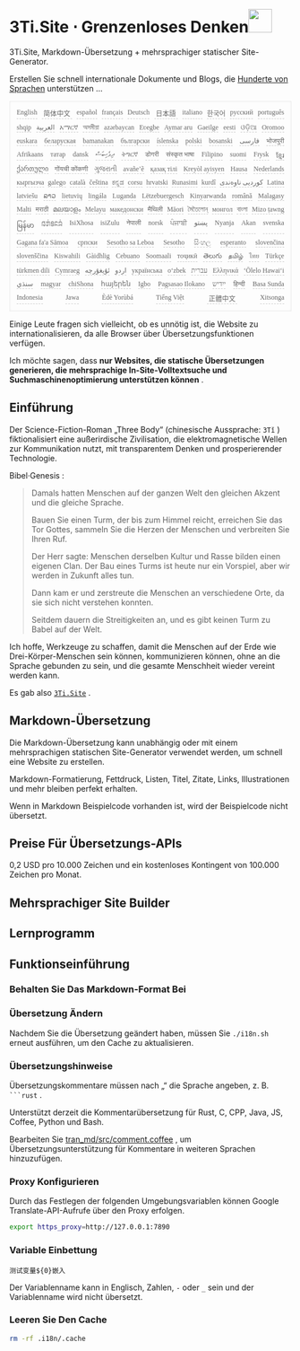 <h1 style="justify-content:space-between">3Ti.Site ⋅ Grenzenloses Denken<img src="//i-01.eu.org/3Ti/logo.svg" style="user-select:none;margin-top:-1px;width:42px"></h1>

3Ti.Site, Markdown-Übersetzung + mehrsprachiger statischer Site-Generator.

Erstellen Sie schnell internationale Dokumente und Blogs, die [Hunderte von Sprachen](https://github.com/i18n-site/node/blob/main/lang/src/index.js) unterstützen ...

<pre class="langli" style="display:flex;flex-wrap:wrap;background:transparent;border:1px solid #eee;font-size:12px;box-shadow:0 0 3px inset #eee;padding:12px 5px 4px 12px;justify-content:space-between;"><style>pre.langli i{font-weight:300;font-family:s;margin-right:7px;margin-bottom:8px;font-style:normal;color:#666;border-bottom:1px dashed #ccc;}</style><i>English</i><i> 简体中文 </i><i>español</i><i>français</i><i>Deutsch</i><i> 日本語 </i><i>italiano</i><i>한국어</i><i>русский</i><i>português</i><i>shqip</i><i>‫العربية‬</i><i>አማርኛ</i><i>অসমীয়া</i><i>azərbaycan</i><i>Eʋegbe</i><i>Aymar aru</i><i>Gaeilge</i><i>eesti</i><i>ଓଡ଼ିଆ</i><i>Oromoo</i><i>euskara</i><i>беларуская</i><i>bamanakan</i><i>български</i><i>íslenska</i><i>polski</i><i>bosanski</i><i>‫فارسی‬</i><i>भोजपुरी</i><i>Afrikaans</i><i>татар</i><i>dansk</i><i>‫ދިވެހިބަސް‬</i><i>ትግርኛ</i><i>डोगरी</i><i>संस्कृत भाषा</i><i>Filipino</i><i>suomi</i><i>Frysk</i><i>ខ្មែរ</i><i>ქართული</i><i>गोंयची कोंकणी</i><i>ગુજરાતી</i><i>avañe’ẽ</i><i>қазақ тілі</i><i>Kreyòl ayisyen</i><i>Hausa</i><i>Nederlands</i><i>кыргызча</i><i>galego</i><i>català</i><i>čeština</i><i>ಕನ್ನಡ</i><i>corsu</i><i>hrvatski</i><i>Runasimi</i><i>kurdî</i><i>‫کوردیی ناوەندی‬</i><i>Latina</i><i>latviešu</i><i>ລາວ</i><i>lietuvių</i><i>lingála</i><i>Luganda</i><i>Lëtzebuergesch</i><i>Kinyarwanda</i><i>română</i><i>Malagasy</i><i>Malti</i><i>मराठी</i><i>മലയാളം</i><i>Melayu</i><i>македонски</i><i>मैथिली</i><i>Māori</i><i>মৈতৈলোন্</i><i>монгол</i><i>বাংলা</i><i>Mizo ṭawng</i><i>မြန်မာ</i><i>𞄀𞄄𞄰𞄩𞄍𞄜𞄰</i><i>IsiXhosa</i><i>isiZulu</i><i>नेपाली</i><i>norsk</i><i>ਪੰਜਾਬੀ</i><i>‫پښتو‬</i><i>Nyanja</i><i>Akan</i><i>svenska</i><i>Gagana fa'a Sāmoa</i><i>српски</i><i>Sesotho sa Leboa</i><i>Sesotho</i><i>සිංහල</i><i>esperanto</i><i>slovenčina</i><i>slovenščina</i><i>Kiswahili</i><i>Gàidhlig</i><i>Cebuano</i><i>Soomaali</i><i>тоҷикӣ</i><i>తెలుగు</i><i>தமிழ்</i><i>ไทย</i><i>Türkçe</i><i>türkmen dili</i><i>Cymraeg</i><i>‫ئۇيغۇرچە‬</i><i>‫اردو‬</i><i>українська</i><i>o‘zbek</i><i>‫עברית‬</i><i>Ελληνικά</i><i>ʻŌlelo Hawaiʻi</i><i>‫سنڌي‬</i><i>magyar</i><i>chiShona</i><i>հայերեն</i><i>Igbo</i><i>Pagsasao Ilokano</i><i>‫ייִדיש‬</i><i>हिन्दी</i><i>Basa Sunda</i><i>Indonesia</i><i>Jawa</i><i>Èdè Yorùbá</i><i>Tiếng Việt</i><i> 正體中文 </i><i>Xitsonga</i></pre>

Einige Leute fragen sich vielleicht, ob es unnötig ist, die Website zu internationalisieren, da alle Browser über Übersetzungsfunktionen verfügen.

Ich möchte sagen, dass **nur Websites, die statische Übersetzungen generieren, die mehrsprachige In-Site-Volltextsuche und Suchmaschinenoptimierung unterstützen können** .

## Einführung

Der Science-Fiction-Roman „Three Body“ (chinesische Aussprache: `3Tǐ` ) fiktionalisiert eine außerirdische Zivilisation, die elektromagnetische Wellen zur Kommunikation nutzt, mit transparentem Denken und prosperierender Technologie.

Bibel·Genesis :

> Damals hatten Menschen auf der ganzen Welt den gleichen Akzent und die gleiche Sprache.
>
> Bauen Sie einen Turm, der bis zum Himmel reicht, erreichen Sie das Tor Gottes, sammeln Sie die Herzen der Menschen und verbreiten Sie Ihren Ruf.
>
> Der Herr sagte: Menschen derselben Kultur und Rasse bilden einen eigenen Clan. Der Bau eines Turms ist heute nur ein Vorspiel, aber wir werden in Zukunft alles tun.
>
> Dann kam er und zerstreute die Menschen an verschiedene Orte, da sie sich nicht verstehen konnten.
>
> Seitdem dauern die Streitigkeiten an, und es gibt keinen Turm zu Babel auf der Welt.

Ich hoffe, Werkzeuge zu schaffen, damit die Menschen auf der Erde wie Drei-Körper-Menschen sein können, kommunizieren können, ohne an die Sprache gebunden zu sein, und die gesamte Menschheit wieder vereint werden kann.

Es gab also [`3Ti.Site`](//3Ti.Site) .

## Markdown-Übersetzung

Die Markdown-Übersetzung kann unabhängig oder mit einem mehrsprachigen statischen Site-Generator verwendet werden, um schnell eine Website zu erstellen.

Markdown-Formatierung, Fettdruck, Listen, Titel, Zitate, Links, Illustrationen und mehr bleiben perfekt erhalten.

Wenn in Markdown Beispielcode vorhanden ist, wird der Beispielcode nicht übersetzt.

## Preise Für Übersetzungs-APIs

0,2 USD pro 10.000 Zeichen und ein kostenloses Kontingent von 100.000 Zeichen pro Monat.

## Mehrsprachiger Site Builder

## Lernprogramm

## Funktionseinführung

### Behalten Sie Das Markdown-Format Bei

### Übersetzung Ändern

Nachdem Sie die Übersetzung geändert haben, müssen Sie `./i18n.sh` erneut ausführen, um den Cache zu aktualisieren.

### Übersetzungshinweise

Übersetzungskommentare müssen nach „“ die Sprache angeben, z. B. ` ```rust` .

Unterstützt derzeit die Kommentarübersetzung für Rust, C, CPP, Java, JS, Coffee, Python und Bash.

Bearbeiten Sie [tran_md/src/comment.coffee](https://github.com/i18n-site/node/blob/main/tran_md/src/comment.coffee) , um Übersetzungsunterstützung für Kommentare in weiteren Sprachen hinzuzufügen.

### Proxy Konfigurieren

Durch das Festlegen der folgenden Umgebungsvariablen können Google Translate-API-Aufrufe über den Proxy erfolgen.

```bash
export https_proxy=http://127.0.0.1:7890
```

### Variable Einbettung

```
测试变量${0}嵌入
```

Der Variablenname kann in Englisch, Zahlen, `-` oder `_` sein und der Variablenname wird nicht übersetzt.

### Leeren Sie Den Cache

```bash
rm -rf .i18n/.cache
```
